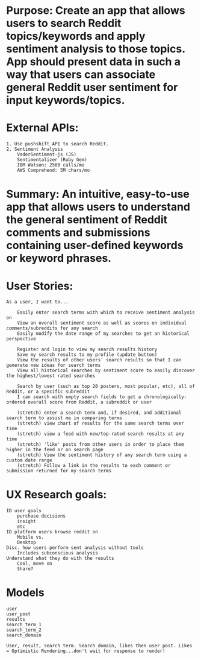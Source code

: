 # Purpose: Create an app that allows users to search Reddit topics/keywords and apply sentiment analysis to those topics. App should present data in such a way that users can associate general Reddit user sentiment for input keywords/topics.

# External APIs: 
    1. Use pushshift API to search Reddit. 
    2. Sentiment Analysis
        VaderSentiment-js (JS)
        Sentimentalizer (Ruby Gem)
        IBM Watson: 2500 calls/mo
        AWS Comprehend: 5M chars/mo

# Summary: An intuitive, easy-to-use app that allows users to understand the general sentiment of Reddit comments and submissions containing user-defined keywords or keyword phrases.

# User Stories:
    As a user, I want to...
    
        Easily enter search terms with which to receive sentiment analysis on
        View an overall sentiment score as well as scores on individual comments/subreddits for any search
        Easily modify the date range of my searches to get an historical perspective

        Register and login to view my search results history
        Save my search results to my profile (update button)
        View the results of other users’ search results so that I can generate new ideas for search terms
        View all historical searches by sentiment score to easily discover the highest/lowest rated searches
        
        Search by user (such as top 20 posters, most popular, etc), all of Reddit, or a specific subreddit
        I can search with empty search fields to get a chronologically-ordered overall score from Reddit, a subreddit or user

        (stretch) enter a search term and, if desired, and additional search term to assist me in comparing terms
        (stretch) view chart of results for the same search terms over time
        (stretch) view a feed with new/top-rated search results at any time
        (stretch) 'like' posts from other users in order to place them higher in the feed or on search page
        (stretch) View the sentiment history of any search term using a custom date range
        (stretch) Follow a link in the results to each comment or submission returned for my search terms

# UX Research goals:
    ID user goals 
        purchase decisions
        insight
        etc
    ID platform users browse reddit on
        Mobile vs.
        Desktop
    Disc. how users perform sent analysis without tools
        Includes subconscious analysis
    Understand what they do with the results
        Cool, move on
        Share?

# Models
    user
    user_post
    results
    search_term_1
    search_term_2
    search_domain

    User, result, search term. Search domain, likes then user post. Likes = Optimistic Rendering...don't wait for response to render!